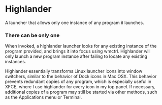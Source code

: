 # Highlander
A launcher that allows only one instance of any program it launches.

### There can be only one
When invoked, a highlander launcher looks for any existing instance of the program provided, and brings it into focus using wmctrl. Highlander will only launch a new program instance after failing to locate any existing instances.

Highlander essentially transforms Linux launcher icons into window switchers, similar to the behavior of Dock icons in Mac OSX. This behavior prevents redundant copies of any program, which is especially useful in XFCE, where I use highlander for every icon in my top panel. If necessary, additional copies of a program may still be started via other methods, such as the Applications menu or Terminal. 
